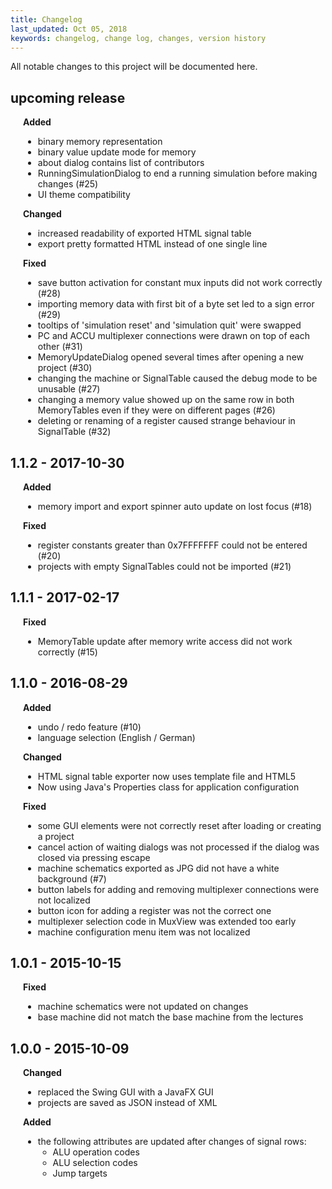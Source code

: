 ```yaml
---
title: Changelog
last_updated: Oct 05, 2018
keywords: changelog, change log, changes, version history
---
```


All notable changes to this project will be documented here.

## upcoming release
<div style="margin-left: 20px">
  <b>Added</b>
  <ul>
    <li>binary memory representation</li>
    <li>binary value update mode for memory</li>
    <li>about dialog contains list of contributors</li>
    <li>RunningSimulationDialog to end a running simulation before making changes (#25)</li>
    <li>UI theme compatibility</li>
  </ul>
  <b>Changed</b>
  <ul>
    <li>increased readability of exported HTML signal table</li>
    <li>export pretty formatted HTML instead of one single line</li>
  </ul>
  <b>Fixed</b>
  <ul>
    <li>save button activation for constant mux inputs did not work correctly (#28)</li>
    <li>importing memory data with first bit of a byte set led to a sign error (#29)</li>
    <li>tooltips of 'simulation reset' and 'simulation quit' were swapped</li>
    <li>PC and ACCU multiplexer connections were drawn on top of each other (#31)</li>
    <li>MemoryUpdateDialog opened several times after opening a new project (#30)</li>
    <li>changing the machine or SignalTable caused the debug mode to be unusable (#27)</li>
    <li>changing a memory value showed up on the same row in both MemoryTables even if they were on different pages (#26)</li>
    <li>deleting or renaming of a register caused strange behaviour in SignalTable (#32)</li>
  </ul>
</div>

## 1.1.2 - 2017-10-30
<div style="margin-left: 20px">
  <b>Added</b>
  <ul>
    <li>memory import and export spinner auto update on lost focus (#18)</li>
  </ul>
  
  <b>Fixed</b>
  <ul>
    <li>register constants greater than 0x7FFFFFFF could not be entered (#20)</li>
    <li>projects with empty SignalTables could not be imported (#21)</li>
  </ul>
</div>

## 1.1.1 - 2017-02-17
<div style="margin-left: 20px">
  <b>Fixed</b>
  <ul>
    <li>MemoryTable update after memory write access did not work correctly (#15)</li>
  </ul>
</div>

## 1.1.0 - 2016-08-29
<div style="margin-left: 20px">
  <b>Added</b>
  <ul>
    <li>undo / redo feature (#10)</li>
    <li>language selection (English / German)</li>
  </ul>

  <b>Changed</b>
  <ul>
    <li>HTML signal table exporter now uses template file and HTML5</li>
    <li>Now using Java's Properties class for application configuration</li>
  </ul>
  
  <b>Fixed</b>
  <ul>
    <li>some GUI elements were not correctly reset after loading or creating a project</li>
    <li>cancel action of waiting dialogs was not processed if the dialog was closed via pressing escape</li>
    <li>machine schematics exported as JPG did not have a white background (#7)</li>
    <li>button labels for adding and removing multiplexer connections were not localized</li>
    <li>button icon for adding a register was not the correct one</li>
    <li>multiplexer selection code in MuxView was extended too early</li>
    <li>machine configuration menu item was not localized</li>
  </ul>
</div>

## 1.0.1 - 2015-10-15
<div style="margin-left: 20px">
  <b>Fixed</b>
  <ul>
    <li>machine schematics were not updated on changes</li>
    <li>base machine did not match the base machine from the lectures</li>
  </ul>
</div>

## 1.0.0 - 2015-10-09
<div style="margin-left: 20px">
  <b>Changed</b>
  <ul>
    <li>replaced the Swing GUI with a JavaFX GUI</li>
    <li>projects are saved as JSON instead of XML</li>
  </ul>
  
  <b>Added</b>
  <ul>
    <li>the following attributes are updated after changes of signal rows:
      <ul>
	<li>ALU operation codes</li>
	<li>ALU selection codes</li>
	<li>Jump targets</li>
      </ul>
    </li>
    
  </ul>  
</div>
